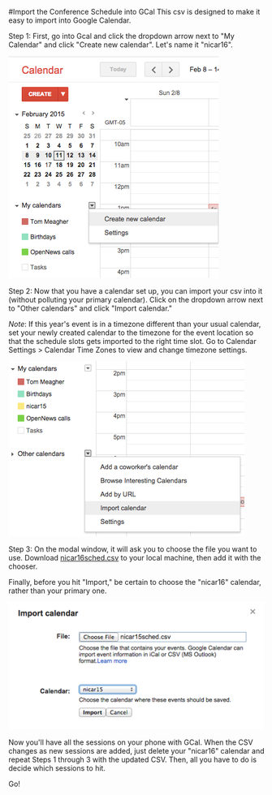 #Import the Conference Schedule into GCal
This csv is designed to make it easy to import into Google Calendar.

Step 1: First, go into Gcal and click the dropdown arrow next to "My Calendar" and click "Create new calendar". Let's name it "nicar16".

![](screenshots/step1.png)


Step 2: Now that you have a calendar set up, you can import your csv into it (without polluting your primary calendar). Click on the dropdown arrow next to "Other calendars" and click "Import calendar."

*Note*: If this year's event is in a timezone different than your usual calendar, set your newly created calendar to the timezone for the event location so that the schedule slots gets imported to the right time slot. Go to Calendar Settings > Calendar Time Zones to view and change timezone settings.

![](screenshots/step2.png)

Step 3: On the modal window, it will ask you to choose the file you want to use. Download [nicar16sched.csv](https://raw.githubusercontent.com/tommeagher/irescraper/master/GCAL_nicar2016sched.csv) to your local machine, then add it with the chooser.

Finally, before you hit "Import," be certain to choose the "nicar16" calendar, rather than your primary one.

![](screenshots/step3.png)

Now you'll have all the sessions on your phone with GCal. When the CSV changes as new sessions are added, just delete your "nicar16" calendar and repeat Steps 1 through 3 with the updated CSV. Then, all you have to do is decide which sessions to hit.

Go!
